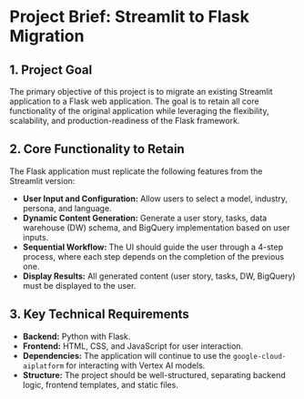 # Project Brief: Streamlit to Flask Migration

## 1. Project Goal

The primary objective of this project is to migrate an existing Streamlit application to a Flask web application. The goal is to retain all core functionality of the original application while leveraging the flexibility, scalability, and production-readiness of the Flask framework.

## 2. Core Functionality to Retain

The Flask application must replicate the following features from the Streamlit version:

- **User Input and Configuration:** Allow users to select a model, industry, persona, and language.
- **Dynamic Content Generation:** Generate a user story, tasks, data warehouse (DW) schema, and BigQuery implementation based on user inputs.
- **Sequential Workflow:** The UI should guide the user through a 4-step process, where each step depends on the completion of the previous one.
- **Display Results:** All generated content (user story, tasks, DW, BigQuery) must be displayed to the user.

## 3. Key Technical Requirements

- **Backend:** Python with Flask.
- **Frontend:** HTML, CSS, and JavaScript for user interaction.
- **Dependencies:** The application will continue to use the `google-cloud-aiplatform` for interacting with Vertex AI models.
- **Structure:** The project should be well-structured, separating backend logic, frontend templates, and static files.

